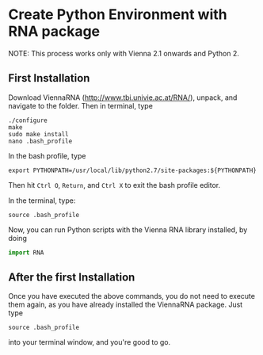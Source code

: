 # Create Python Environment with RNA package
NOTE: This process works only with Vienna 2.1 onwards and Python 2.

## First Installation

Download ViennaRNA (http://www.tbi.univie.ac.at/RNA/), unpack, and navigate to the folder. Then in terminal, type
```
./configure
make
sudo make install
nano .bash_profile
```
In the bash profile, type
```
export PYTHONPATH=/usr/local/lib/python2.7/site-packages:${PYTHONPATH}
```
Then hit ```Ctrl O```, ```Return```,  and ```Ctrl X``` to exit the bash profile editor.

In the terminal, type:
```
source .bash_profile
```
Now, you can run Python scripts with the Vienna RNA library installed, by doing
```python
import RNA
```

## After the first Installation
Once you have executed the above commands, you do not need to execute them again,
as you have already installed the ViennaRNA package. Just type
```
source .bash_profile
```
into your terminal window, and you're good to go.
